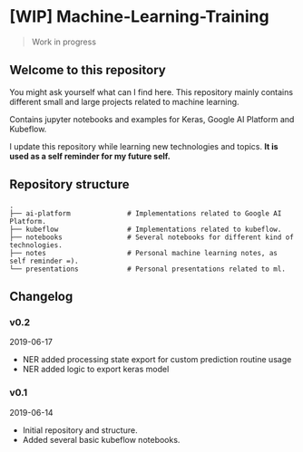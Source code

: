 # [WIP] Machine-Learning-Training

> Work in progress

## Welcome to this repository
You might ask yourself what can I find here. This repository mainly contains different small and large projects related to machine learning. 

Contains jupyter notebooks and examples for Keras, Google AI Platform and Kubeflow. 

I update this repository while learning new technologies and topics.  **It is used as a self reminder for my future self.**



## Repository structure
    .
    ├── ai-platform              # Implementations related to Google AI Platform.
    ├── kubeflow                 # Implementations related to kubeflow.
    ├── notebooks                # Several notebooks for different kind of technologies.
    ├── notes                    # Personal machine learning notes, as self reminder =).
    └── presentations            # Personal presentations related to ml.

## Changelog

### v0.2
2019-06-17

* NER added processing state export for custom prediction routine usage
* NER added logic to export keras model

### v0.1
2019-06-14

* Initial repository and structure.
* Added several basic kubeflow notebooks.
